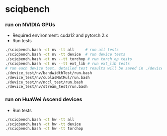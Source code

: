 # sciqbench

### run on NVIDIA GPUs
- Required environment: cuda12 and pytorch 2.x
- Run tests
``` bash
./sciqbench.bash -dt nv -tt all     # run all tests
./sciqbench.bash -dt nv -tt device  # run device tests
./sciqbench.bash -dt nv --tt torchop # run torch op tests
./sciqbench.bash -dt nv --tt ext_lib # run ext_lib tests
# run each device test, detailed test results will be saved in ./device_test/<test_name>/result
./device_test/nv/bandwidthTest/run.bash
./device_test/nv/cublasMatMul/run.bash
./device_test/nv/nccl_test/run.bash
./device_test/nv/stream_test/run.bash
```

### run on HuaWei Ascend devices
- Run tests
``` bash
./sciqbench.bash -dt hw -tt all
./sciqbench.bash -dt hw -tt device
./sciqbench.bash -dt hw -tt torchop
```
